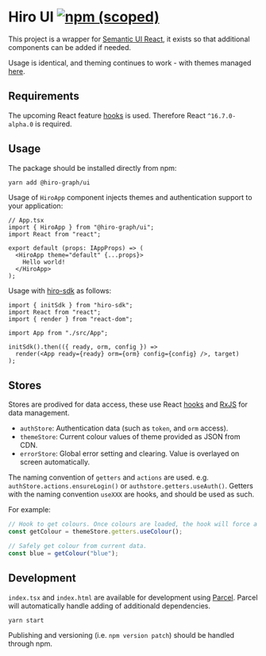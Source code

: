 # Hiro UI [![npm (scoped)](https://img.shields.io/npm/v/@hiro-graph/ui.svg)](https://www.npmjs.com/package/@hiro-graph/ui)

This project is a wrapper for [Semantic UI React](https://react.semantic-ui.com/), it exists so that additional components can be added if needed.

Usage is identical, and theming continues to work - with themes managed [here](https://github.com/arago/hiro-ui-themes).

## Requirements

The upcoming React feature [hooks](https://reactjs.org/docs/hooks-overview.html) is used. Therefore React `^16.7.0-alpha.0` is required.

## Usage

The package should be installed directly from npm:

```bash
yarn add @hiro-graph/ui
```

Usage of `HiroApp` component injects themes and authentication support to your application:

```tsx
// App.tsx
import { HiroApp } from "@hiro-graph/ui";
import React from "react";

export default (props: IAppProps) => (
  <HiroApp theme="default" {...props}>
    Hello world!
  </HiroApp>
);
```

Usage with [hiro-sdk](https://www.npmjs.com/package/hiro-sdk) as follows:

```tsx
import { initSdk } from "hiro-sdk";
import React from "react";
import { render } from "react-dom";

import App from "./src/App";

initSdk().then(({ ready, orm, config }) =>
  render(<App ready={ready} orm={orm} config={config} />, target)
);
```

## Stores

Stores are prodived for data access, these use React [hooks](https://reactjs.org/docs/hooks-overview.html) and [RxJS](https://rxjs-dev.firebaseapp.com/) for data management.

- `authStore`: Authentication data (such as `token`, and `orm` access).
- `themeStore`: Current colour values of theme provided as JSON from CDN.
- `errorStore`: Global error setting and clearing. Value is overlayed on screen automatically.

The naming convention of `getters` and `actions` are used. e.g. `authStore.actions.ensureLogin()` or `authstore.getters.useAuth()`.
Getters with the naming convention `useXXX` are hooks, and should be used as such.

For example:

```js
// Hook to get colours. Once colours are loaded, the hook will force a component re-render
const getColour = themeStore.getters.useColour();

// Safely get colour from current data.
const blue = getColour("blue");
```

## Development

`index.tsx` and `index.html` are available for development using [Parcel](https://parceljs.org/). Parcel will automatically handle adding of additionald dependencies.

```bash
yarn start
```

Publishing and versioning (i.e. `npm version patch`) should be handled through npm.
